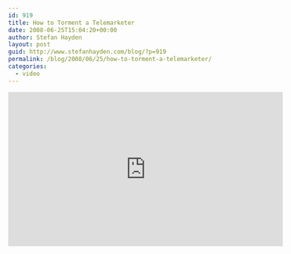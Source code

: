 ```yaml
---
id: 919
title: How to Torment a Telemarketer
date: 2008-06-25T15:04:20+00:00
author: Stefan Hayden
layout: post
guid: http://www.stefanhayden.com/blog/?p=919
permalink: /blog/2008/06/25/how-to-torment-a-telemarketer/
categories:
  - video
---
```

<iframe width="560" height="315" src="http://www.youtube.com/v/Oh4EPcOpSy8&color1=0x5d1719&color2=0xcd311b&hl=en" title="YouTube video player" frameborder="0" allow="accelerometer; autoplay; clipboard-write; encrypted-media; gyroscope; picture-in-picture" allowfullscreen></iframe>